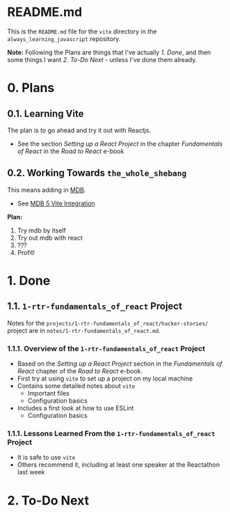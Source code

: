 
# README.md

This is the `README.md` file for the `vite` directory in the `always_learning_javascript` repository.

**Note:** Following the Plans are things that I've actually *1. Done*, and then some things I want *2. To-Do Next* -
unless I've done them already.

# 0. Plans

## 0.1. Learning Vite

The plan is to go ahead and try it out with Reactjs.

- See the section *Setting up a React Project* in the chapter *Fundamentals of React* in the *Road to React* e-book

## 0.2. Working Towards `the_whole_shebang`

This means adding in [MDB](https://mdbootstrap.com).

- See [MDB 5 Vite Integration](https://mdbootstrap.com/docs/standard/getting-started/vite-integration/)

**Plan:**

1. Try mdb by itself
2. Try out mdb with react
3. ???
4. Profit!


# 1. Done

## 1.1. `1-rtr-fundamentals_of_react` Project

Notes for the `projects/1-rtr-fundamentals_of_react/hacker-stories/` project are in
`notes/1-rtr-fundamentals_of_react.md`.

### 1.1.1. Overview of the `1-rtr-fundamentals_of_react` Project

- Based on the *Setting up a React Project* section in the *Fundamentals of React* chapter of the *Road to React* e-book.
- First try at using `vite` to set up a project on my local machine
- Contains some detailed notes about `vite`
  - Important files
  - Configuration basics
- Includes a first look at how to use ESLint
  - Configuration basics

### 1.1.1. Lessons Learned From the `1-rtr-fundamentals_of_react` Project

- It is safe to use `vite`
- Others recommend it, including at least one speaker at the Reactathon last week



# 2. To-Do Next

